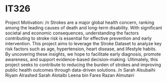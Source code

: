 # IT326

Project Motivation:
/n
Strokes are a major global health concern, ranking among the leading causes of death and long-term disability. With significant societal and economic consequences, understanding the factors contributing to stroke risk is essential for effective prevention and early intervention. This project aims to leverage the Stroke Dataset to analyze key risk factors such as age, hypertension, heart disease, and lifestyle habits. By uncovering these insights, we hope to facilitate early diagnosis, promote awareness, and support evidence-based decision-making. Ultimately, this project seeks to contribute to reducing the burden of strokes and improving public health outcomes through data-driven solutions.
/n
Sarah Alsubaihi
Riyam Alrashed
Sarah Alotaibi
Leena bin Fares
Razan Almutairi
